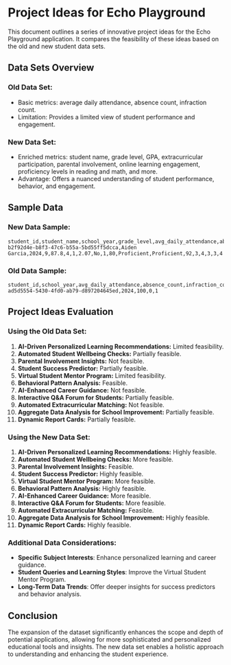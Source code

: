 # Project Ideas for Echo Playground

This document outlines a series of innovative project ideas for the Echo Playground application. It compares the feasibility of these ideas based on the old and new student data sets.

## Data Sets Overview

### Old Data Set:

- Basic metrics: average daily attendance, absence count, infraction count.
- Limitation: Provides a limited view of student performance and engagement.

### New Data Set:

- Enriched metrics: student name, grade level, GPA, extracurricular participation, parental involvement, online learning engagement, proficiency levels in reading and math, and more.
- Advantage: Offers a nuanced understanding of student performance, behavior, and engagement.

## Sample Data

### New Data Sample:

```csv
student_id,student_name,school_year,grade_level,avg_daily_attendance,absence_count,infraction_count,gpa,participation_extracurricular,parental_involvement_score,online_learning_engagement,reading_proficiency_level,math_proficiency_level,homework_submission_rate,class_participation_score,teacher_feedback_score,social_engagement_score,emotional_wellbeing_index,technology_proficiency_score
b2f92d4e-b8f3-47c6-b55a-5bd55ff5dcca,Aiden Garcia,2024,9,87.8,4,1,2.07,No,1,80,Proficient,Proficient,92,3,4,3,3,4
```

### Old Data Sample:

```csv
student_id,school_year,avg_daily_attendance,absence_count,infraction_count
ad5d5554-5430-4fd0-ab79-d897204645ed,2024,100,0,1
```

## Project Ideas Evaluation

### Using the Old Data Set:

1. **AI-Driven Personalized Learning Recommendations:** Limited feasibility.
2. **Automated Student Wellbeing Checks:** Partially feasible.
3. **Parental Involvement Insights:** Not feasible.
4. **Student Success Predictor:** Partially feasible.
5. **Virtual Student Mentor Program:** Limited feasibility.
6. **Behavioral Pattern Analysis:** Feasible.
7. **AI-Enhanced Career Guidance:** Not feasible.
8. **Interactive Q\&A Forum for Students:** Partially feasible.
9. **Automated Extracurricular Matching:** Not feasible.
10. **Aggregate Data Analysis for School Improvement:** Partially feasible.
11. **Dynamic Report Cards:** Partially feasible.

### Using the New Data Set:

1. **AI-Driven Personalized Learning Recommendations:** Highly feasible.
2. **Automated Student Wellbeing Checks:** More feasible.
3. **Parental Involvement Insights:** Feasible.
4. **Student Success Predictor:** Highly feasible.
5. **Virtual Student Mentor Program:** More feasible.
6. **Behavioral Pattern Analysis:** Highly feasible.
7. **AI-Enhanced Career Guidance:** More feasible.
8. **Interactive Q\&A Forum for Students:** More feasible.
9. **Automated Extracurricular Matching:** Feasible.
10. **Aggregate Data Analysis for School Improvement:** Highly feasible.
11. **Dynamic Report Cards:** Highly feasible.

### Additional Data Considerations:

- **Specific Subject Interests**: Enhance personalized learning and career guidance.
- **Student Queries and Learning Styles**: Improve the Virtual Student Mentor Program.
- **Long-Term Data Trends**: Offer deeper insights for success predictors and behavior analysis.

## Conclusion

The expansion of the dataset significantly enhances the scope and depth of potential applications, allowing for more sophisticated and personalized educational tools and insights. The new data set enables a holistic approach to understanding and enhancing the student experience.
